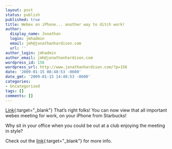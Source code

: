 ```yaml
---
layout: post
status: publish
published: true
title: Webex on iPhone... another way to ditch work!
author:
  display_name: Jonathan
  login: jmhadmin
  email: jmh@jonathanhardison.com
  url: ''
author_login: jmhadmin
author_email: jmh@jonathanhardison.com
wordpress_id: 156
wordpress_url: http://www.jonathanhardison.com/?p=156
date: '2009-01-15 08:48:53 -0600'
date_gmt: '2009-01-15 14:48:53 -0600'
categories:
- Uncategorized
tags: []
comments: []
---
```

[Link](http://www.youtube.com/v/FK2ankGTdpc){:target="_blank"}
That’s right folks! You can now view that all important webex meeting for work, on your iPhone from Starbucks!

Why sit in your office when you could be out at a club enjoying the meeting in style?

Check out the [link](http://www.webex.com/iPhone){:target="_blank"} for more info.
